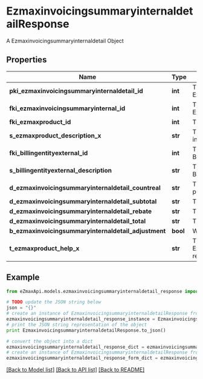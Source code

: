 # EzmaxinvoicingsummaryinternaldetailResponse

A Ezmaxinvoicingsummaryinternaldetail Object

## Properties
Name | Type | Description | Notes
------------ | ------------- | ------------- | -------------
**pki_ezmaxinvoicingsummaryinternaldetail_id** | **int** | The unique ID of the Ezmaxinvoicingsummaryinternaldetail | [optional] 
**fki_ezmaxinvoicingsummaryinternal_id** | **int** | The unique ID of the Ezmaxinvoicingsummaryinternal | [optional] 
**fki_ezmaxproduct_id** | **int** | The unique ID of the Ezmaxproduct | 
**s_ezmaxproduct_description_x** | **str** | The description of the Ezmaxproduct in the language of the requester | 
**fki_billingentityexternal_id** | **int** | The unique ID of the Billingentityexternal | 
**s_billingentityexternal_description** | **str** | The description of the Billingentityexternal | 
**d_ezmaxinvoicingsummaryinternaldetail_countreal** | **str** | The count item invoiced for the product | 
**d_ezmaxinvoicingsummaryinternaldetail_subtotal** | **str** | The subtotal invoiced for the product | 
**d_ezmaxinvoicingsummaryinternaldetail_rebate** | **str** | The rebate for the product | 
**d_ezmaxinvoicingsummaryinternaldetail_total** | **str** | The total invoiced for the product | 
**b_ezmaxinvoicingsummaryinternaldetail_adjustment** | **bool** | Whether if it&#39;s an adjustment | 
**t_ezmaxproduct_help_x** | **str** | The help message of the Ezmaxproduct in the language of the requester | 

## Example

```python
from eZmaxApi.models.ezmaxinvoicingsummaryinternaldetail_response import EzmaxinvoicingsummaryinternaldetailResponse

# TODO update the JSON string below
json = "{}"
# create an instance of EzmaxinvoicingsummaryinternaldetailResponse from a JSON string
ezmaxinvoicingsummaryinternaldetail_response_instance = EzmaxinvoicingsummaryinternaldetailResponse.from_json(json)
# print the JSON string representation of the object
print EzmaxinvoicingsummaryinternaldetailResponse.to_json()

# convert the object into a dict
ezmaxinvoicingsummaryinternaldetail_response_dict = ezmaxinvoicingsummaryinternaldetail_response_instance.to_dict()
# create an instance of EzmaxinvoicingsummaryinternaldetailResponse from a dict
ezmaxinvoicingsummaryinternaldetail_response_form_dict = ezmaxinvoicingsummaryinternaldetail_response.from_dict(ezmaxinvoicingsummaryinternaldetail_response_dict)
```
[[Back to Model list]](../README.md#documentation-for-models) [[Back to API list]](../README.md#documentation-for-api-endpoints) [[Back to README]](../README.md)


